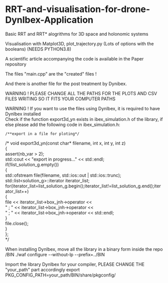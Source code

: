 # RRT-and-visualisation-for-drone-DynIbex-Application

Basic RRT and RRT* alogrithms for 3D space and holonomic systems

Visualisation with Matplot3D, plot_trajectory.py (Lots of options with the booleans) (NEEDS PYTHON3.8)

A scientific article accompanying the code is available in the Paper repository

The files "main.cpp" are the "created" files !

And there is another file for the post treatment by Dynibex.

WARNING ! PLEASE CHANGE ALL THE PATHS FOR THE PLOTS AND CSV FILES WRITING SO IT FITS YOUR COMPUTER PATHS

WARNING ! If you want to use the files using DynIbex, it is required to have DynIbex installed   
Check if the function export3d_yn exists in ibex_simulation.h of the library, if else please add the following code in ibex_simulation.h:  

	/**export in a file for ploting*/  
/*
void export3d_yn(const char* filename, int x, int y, int z)  
{  
	assert(nb_var > 2);  
	std::cout << "export in progress..." << std::endl;  
	if(!list_solution_g.empty())  
	{  
		std::ofstream file(filename, std::ios::out | std::ios::trunc);  
		std::list<solution_g>::iterator iterator_list;  
		for(iterator_list=list_solution_g.begin();iterator_list!=list_solution_g.end();iterator_list++)  
		{  
			file << iterator_list->box_jnh->operator[](x) <<  
			" ; " << iterator_list->box_jnh->operator[](y) <<  
			" ; " << iterator_list->box_jnh->operator[](z) << std::endl;  
		}  
		file.close();  
	}    
};  
*/

When installing DynIbex, move all the library in a binary form inside the repo /BIN
	./waf configure --without-lp --prefix=../BIN

Import the library DynIbex for your compiler, PLEASE CHANGE THE "your_path" part accordingly
	export PKG_CONFIG_PATH=your_path/BIN/share/pkgconfig/
